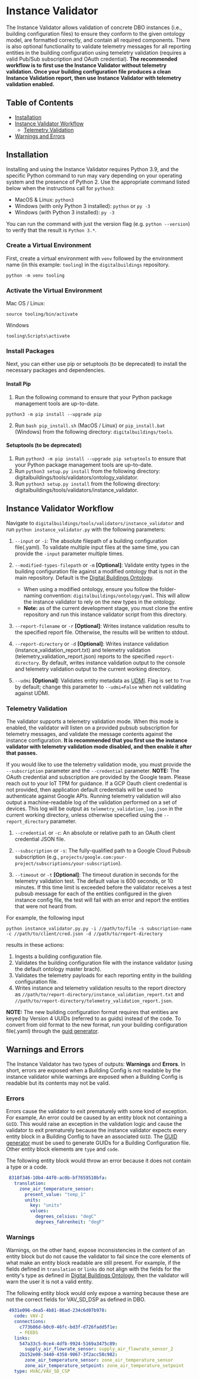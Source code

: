 # Instance Validator

The Instance Validator allows validation of concrete DBO instances (i.e., building configuration files) to ensure they conform to the given ontology model, are formatted correctly, and contain all required components. There is also optional functionality to validate telemetry messages for all reporting entities in the building configuration using temeletry validation (requires a valid Pub/Sub subscription and OAuth credential). **The recommended workflow is to first use the Instance Validator without telemetry validation. Once your building configuration file produces a clean Instance Validation report, then use Instance Validator with telemetry validation enabled.**

## Table of Contents
* [Installation](#installation)
* [Instance Validator Workflow](#instance-validator-workflow)
   * [Telemetry Validation](#telemetry-validation)
* [Warnings and Errors](#warnings-and-errors)

## Installation

Installing and using the Instance Validator requires Python 3.9, and the specific Python command to run may vary depending on your operating system and the presence of Python 2. Use the appropriate command listed below when the instructions call for `python3`:

* MacOS & Linux: `python3`
* Windows (with only Python 3 installed): `python` or `py -3`
* Windows (with Python 3 installed): `py -3`

You can run the command with just the version flag (e.g. `python --version`) to verify that the result is `Python 3.*`.

### Create a Virtual Environment

First, create a virtual environment with `venv` followed by the environment name (in this example: `tooling`) in the `digitalbuildings` repository.

```
python -m venv tooling
```


### Activate the Virtual Environment

Mac OS / Linux:
```
source tooling/bin/activate
```

Windows
```
tooling\Scripts\activate
```
### Install Packages
Next, you can either use pip or setuptools (to be deprecated) to install the necessary packages and dependencies.

#### Install Pip
1. Run the following command to ensure that your Python package management tools are up-to-date.

```
python3 -m pip install --upgrade pip
```

2. Run `bash pip_install.sh` (MacOS / Linux) or `pip_install.bat` (Windows) from the following directory: `digitalbuildings/tools`.

#### Setuptools (to be deprecated)

1. Run `python3 -m pip install --upgrade pip setuptools` to ensure that your Python package management tools are up-to-date.
2. Run `python3 setup.py install` from the following directory: digitalbuildings/tools/validators/ontology_validator.
3. Run `python3 setup.py install` from the following directory: digitalbuildings/tools/validators/instance_validator.

## Instance Validator Workflow

Navigate to `digitalbuildings/tools/validators/instance_validator` and run `python instance_validator.py` with the following parameters:

1. `--input` or `-i`: The absolute filepath of a building configuration file(.yaml). To validate multiple input files at the same time, you can provide the `-input` parameter multiple times.

2. `--modified-types-filepath` or `-m` **[Optional]**: Validate entity types in the building configuration file against a modified ontology that is not in the main repository. Default is the [Digital Buildings Ontology](https://github.com/google/digitalbuildings/tree/master/ontology/yaml).
    * When using a modified ontology, ensure you follow the folder-naming convention: `digitalbuildings/ontology/yaml`. This will allow the instance validator to rely on the new types in the ontology.
    * **Note:** as of the current development stage, you must clone the entire repository and run this instance validator script from this directory.

3. `--report-filename` or `-r` **[Optional]**: Writes instance validation results to the specified report file. Otherwise, the results will be written to stdout.

4. `--report-directory` or `-d` **[Optional]**: Writes instance validation (instance_validation_report.txt) and telemetry validation (telemetry_validation_report.json) reports to the specified `report-directory`. By default, writes instance validation output to the console and telemetry validation output to the current working directory.

5. `--udmi` **[Optional]**: Validates entity metadata as [UDMI](https://github.com/faucetsdn/udmi/). Flag is set to `True` by default; change this parameter to `--udmi=False` when not validating against UDMI.

### Telemetry Validation

The validator supports a telemetry validation mode. When this mode is enabled, the validator will listen on a provided pubsub subscription for telemetry messages, and validate the message contents against the instance configuration. **It is recommended that you first use the instance validator with telemetry validation mode disabled, and then enable it after that passes.**

If you would like to use the telemetry validation mode, you must provide the `--subscription` parameter and the `--credential` parameter. **NOTE:** The OAuth credential and subscription are provided by the Google team. Please reach out to your IoT TPM for guidance. If a GCP Oauth client credential is not provided, then application default credentials will be used to authenticate against Google APIs. Running telemetry validation will also output a machine-readable log of the validation performed on a set of devices. This log will be output as `telemetry_validation_log.json` in the current working directory, unless otherwise specefied using the `--report_directory` parameter.

1. `--credential` or `-c`: An absolute or relative path to an OAuth client credential JSON file.

2. `--subscription` or `-s`: The fully-qualified path to a Google Cloud Pubsub subscription (e.g., `projects/google.com:your-project/subscriptions/your-subscription`).

3. `--timeout` or `-t` **[Optional]**: The timeout duration in seconds for the telemetry validation test. The default value is 600 seconds, or 10 minutes. If this time limit is exceeded before the validator receives a test pubsub message for each of the entities configured in the given instance config file, the test will fail with an error and report the entities that were not heard from.

For example, the following input
```
python instance_validator.py.py -i //path/to/file -s subscription-name -c //path/to/client/cred.json -d //path/to/report-directory
```
results in these actions:
1. Ingests a building configuration file.
2. Validates the building configuration file with the instance validator (using the default ontology master brach).
3. Validates the telemetry payloads for each reporting entity in the building configuration file.
4. Writes instance and telemetry validation results to the report directory as `//path/to/report-directory/instance_validation_report.txt` and `//path/to/report-directory/telemetry_validation_report.json`.

**NOTE:** The new building configuration format requires that entities are keyed by Version 4 UUIDs (referred to as guids) instead of the code. To convert from old format to the new format, run your building configuration file(.yaml) through the [guid generator](https://github.com/google/digitalbuildings/tree/master/tools/guid_generator).

## Warnings and Errors

The Instance Validator has two types of outputs: **Warnings** and **Errors**. In short, errors are exposed when a Building Config is not readable by the instance validator while warnings are exposed when a Building Config is readable but its contents may not be valid.

### Errors
Errors cause the validator to exit prematurely with some kind of exception. For example, An error could be caused by an entity block not containing a `GUID`. This would raise an exception in the validation logic and cause the validator to exit prematurely because the instance validator expects every entity block in a Building Config to have an associated `GUID`. The [GUID generator](https://github.com/google/digitalbuildings/tree/master/tools/guid_generator) must be used to generate GUIDs for a Building Configuration file. Other entity block elements are `type` and `code`.

The following entity block would throw an error because it does not contain a type or a code.
```yaml
 8318f346-10b4-44f0-ac0b-bf7659510bfa:
   translation:
     zone_air_temperature_sensor:
       present_value: "temp_1"
       units:
         key: "units"
         values:
           degrees_celsius: "degC"
           degrees_fahrenheit: "degF"
```
### Warnings
Warnings, on the other hand, expose inconsistencies in the content of an entity block but do not cause the validator to fail since the core elements of what make an entity block readable are still present. For example, if the fields defined in `translation` or `links` do not align with the fields for the entity's type as defined in [Digital Buildings Ontology](https://github.com/google/digitalbuildings/tree/master/ontology/yaml), then the validator will warn the user it is not a valid entity.

The following entity block would only expose a warning because these are not the correct fields for VAV_SD_DSP as defined in DBO.
```yaml
 4931e096-dea5-4b81-86ad-234c6d07b978:
   code: VAV-2
   connections:
     c773b86d-b0c0-46fc-bd3f-d726fadd5f1e:
     - FEEDS
   links:
     547a33c5-0ce4-4dfb-9924-5169a3475c89:
       supply_air_flowrate_sensor: supply_air_flowrate_sensor_2
     2b152e08-3440-4358-9067-3f2acc58c982:
       zone_air_temperature_sensor: zone_air_temperature_sensor
       zone_air_temperature_setpoint: zone_air_temperature_setpoint
   type: HVAC/VAV_SD_CSP
```
